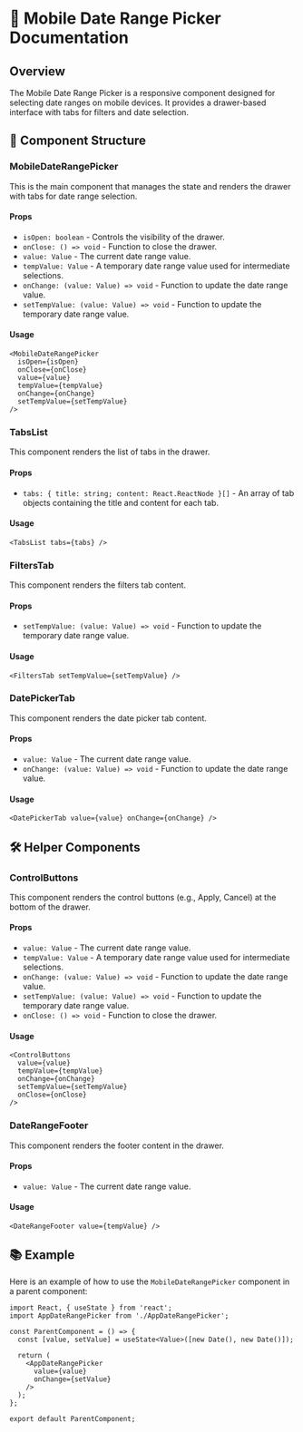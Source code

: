 # 📱 Mobile Date Range Picker Documentation

## Overview
The Mobile Date Range Picker is a responsive component designed for selecting date ranges on mobile devices. It provides a drawer-based interface with tabs for filters and date selection.

## 🧩 Component Structure

### MobileDateRangePicker

This is the main component that manages the state and renders the drawer with tabs for date range selection.

#### Props
- `isOpen: boolean` - Controls the visibility of the drawer.
- `onClose: () => void` - Function to close the drawer.
- `value: Value` - The current date range value.
- `tempValue: Value` - A temporary date range value used for intermediate selections.
- `onChange: (value: Value) => void` - Function to update the date range value.
- `setTempValue: (value: Value) => void` - Function to update the temporary date range value.

#### Usage
```tsx
<MobileDateRangePicker
  isOpen={isOpen}
  onClose={onClose}
  value={value}
  tempValue={tempValue}
  onChange={onChange}
  setTempValue={setTempValue}
/>
```

### TabsList

This component renders the list of tabs in the drawer.

#### Props
- `tabs: { title: string; content: React.ReactNode }[]` - An array of tab objects containing the title and content for each tab.

#### Usage
```tsx
<TabsList tabs={tabs} />
```

### FiltersTab

This component renders the filters tab content.

#### Props
- `setTempValue: (value: Value) => void` - Function to update the temporary date range value.

#### Usage
```tsx
<FiltersTab setTempValue={setTempValue} />
```

### DatePickerTab

This component renders the date picker tab content.

#### Props
- `value: Value` - The current date range value.
- `onChange: (value: Value) => void` - Function to update the date range value.

#### Usage
```tsx
<DatePickerTab value={value} onChange={onChange} />
```

## 🛠️ Helper Components

### ControlButtons

This component renders the control buttons (e.g., Apply, Cancel) at the bottom of the drawer.

#### Props
- `value: Value` - The current date range value.
- `tempValue: Value` - A temporary date range value used for intermediate selections.
- `onChange: (value: Value) => void` - Function to update the date range value.
- `setTempValue: (value: Value) => void` - Function to update the temporary date range value.
- `onClose: () => void` - Function to close the drawer.

#### Usage
```tsx
<ControlButtons
  value={value}
  tempValue={tempValue}
  onChange={onChange}
  setTempValue={setTempValue}
  onClose={onClose}
/>
```

### DateRangeFooter

This component renders the footer content in the drawer.

#### Props
- `value: Value` - The current date range value.

#### Usage
```tsx
<DateRangeFooter value={tempValue} />
```

## 📚 Example

Here is an example of how to use the `MobileDateRangePicker` component in a parent component:

```tsx
import React, { useState } from 'react';
import AppDateRangePicker from './AppDateRangePicker';

const ParentComponent = () => {
  const [value, setValue] = useState<Value>([new Date(), new Date()]);

  return (
    <AppDateRangePicker
      value={value}
      onChange={setValue}
    />
  );
};

export default ParentComponent;
